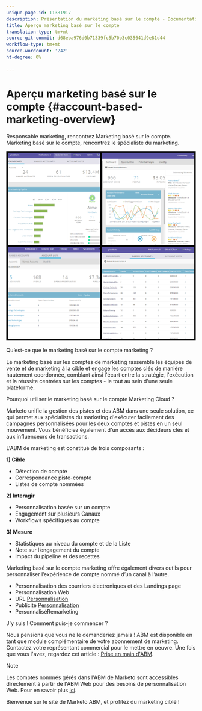 ```yaml
---
unique-page-id: 11381917
description: Présentation du marketing basé sur le compte - Documentation du marketing - Documentation du produit
title: Aperçu marketing basé sur le compte
translation-type: tm+mt
source-git-commit: d68eba976d0b71339fc5b70b3c035641d9e81d44
workflow-type: tm+mt
source-wordcount: '242'
ht-degree: 0%

---
```



# Aperçu marketing basé sur le compte {#account-based-marketing-overview}

Responsable marketing, rencontrez Marketing basé sur le compte. Marketing basé sur le compte, rencontrez le spécialiste du marketing.

![](assets/photo-collage.png)

Qu’est-ce que le marketing basé sur le compte marketing ?

Le marketing basé sur les comptes de marketing rassemble les équipes de vente et de marketing à la cible et engage les comptes clés de manière hautement coordonnée, comblant ainsi l&#39;écart entre la stratégie, l&#39;exécution et la réussite centrées sur les comptes - le tout au sein d&#39;une seule plateforme.

Pourquoi utiliser le marketing basé sur le compte Marketing Cloud ?

Marketo unifie la gestion des pistes et des ABM dans une seule solution, ce qui permet aux spécialistes du marketing d&#39;exécuter facilement des campagnes personnalisées pour les deux comptes et pistes en un seul mouvement. Vous bénéficiez également d&#39;un accès aux décideurs clés et aux influenceurs de transactions.

L&#39;ABM de marketing est constitué de trois composants :

**1) Cible**

* Détection de compte
* Correspondance piste-compte
* Listes de compte nommées

**2) Interagir**

* Personnalisation basée sur un compte
* Engagement sur plusieurs Canaux
* Workflows spécifiques au compte

**3) Mesure**

* Statistiques au niveau du compte et de la Liste
* Note sur l’engagement du compte
* Impact du pipeline et des recettes

Marketing basé sur le compte marketing offre également divers outils pour personnaliser l’expérience de compte nommé d’un canal à l’autre.

* Personnalisation des courriers électroniques et des Landings page
* Personnalisation Web
* URL [Personnalisation](/help/marketo/product-docs/demand-generation/landing-pages/personalizing-landing-pages/enable-personalized-urls-for-your-account.md)
* Publicité [Personnalisation](/help/marketo/product-docs/demand-generation/facebook/create-a-custom-audience-in-facebook.md)
* [](/help/marketo/product-docs/web-personalization/website-retargeting/retargeting-with-web-personalization-data.md) PersonnaliséRemarketing

J&#39;y suis ! Comment puis-je commencer ?

Nous pensions que vous ne le demanderiez jamais ! ABM est disponible en tant que module complémentaire de votre abonnement de marketing. Contactez votre représentant commercial pour le mettre en oeuvre. Une fois que vous l&#39;avez, regardez cet article : [Prise en main d&#39;ABM](/help/marketo/product-docs/target-account-management/setup-tam/getting-started-with-tam.md).

>[!NOTE]
>
>Les comptes nommés gérés dans l&#39;ABM de Marketo sont accessibles directement à partir de l&#39;ABM Web pour des besoins de personnalisation Web. Pour en savoir plus [ici](/help/marketo/product-docs/web-personalization/account-based-web-marketing/account-based-web-marketing-with-abm.md).

Bienvenue sur le site de Marketo ABM, et profitez du marketing ciblé !
